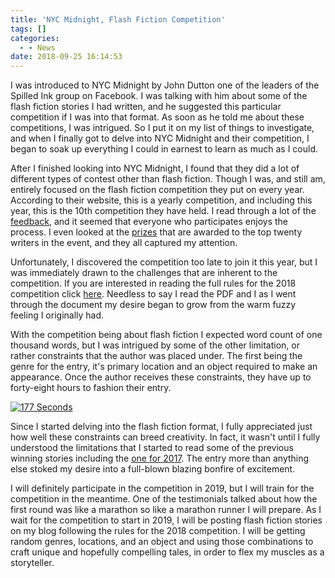 ```yaml
---
title: 'NYC Midnight, Flash Fiction Competition'
tags: []
categories:
  - - News
date: 2018-09-25 16:14:53
---
```


I was introduced to NYC Midnight by John Dutton one of the leaders of the Spilled Ink group on Facebook.  I was talking with him about some of the flash fiction stories I had written, and he suggested this particular competition if I was into that format.  As soon as he told me about these competitions, I was intrigued.  So I put it on my list of things to investigate, and when I finally got to delve into NYC Midnight and their competition, I began to soak up everything I could in earnest to learn as much as I could.

After I finished looking into NYC Midnight, I found that they did a lot of different types of contest other than flash fiction.<!-- more -->  Though I was, and still am, entirely focused on the flash fiction competition they put on every year.  According to their website, this is a yearly competition, and including this year, this is the 10th competition they have held.  I read through a lot of the [feedback](http://www.nycmidnight.com/Competitions/FFC/Challenge.htm), and it seemed that everyone who participates enjoys the process.  I even looked at the [prizes]( http://www.nycmidnight.com/Competitions/FFC/Prizes.htm) that are awarded to the top twenty writers in the event, and they all captured my attention.

Unfortunately, I discovered the competition too late to join it this year, but I was immediately drawn to the challenges that are inherent to the competition.  If you are interested in reading the full rules for the 2018 competition click [here](http://www.nycmidnight.com/Competitions/FFC/Official%20Rules%20and%20Participation%20Agreement%20FFC2018.pdf).  Needless to say I read the PDF and I as I went through the document my desire began to grow from the warm fuzzy feeling I originally had.  

With the competition being about flash fiction I expected word count of one thousand words, but I was intrigued by some of the other limitation, or rather constraints that the author was placed under.  The first being the genre for the entry, it's primary location and an object required to make an appearance.  Once the author receives these constraints, they have up to forty-eight hours to fashion their entry.  

<a href="http://www.nycmidnight.com/Competitions/FFC/Stories/177Seconds.htm"><div class="embedded-image-left"><img src="http://www.nycmidnight.com/Competitions/FFC/Stories/177Seconds_550w01.jpg" alt="177 Seconds" style="max-height: 350px; max-width: 350px"/></div></a>

Since I started delving into the flash fiction format, I fully appreciated just how well these constraints can breed creativity.  In fact, it wasn't until I fully understood the limitations that I started to read some of the previous winning stories including the [one for 2017](http://www.nycmidnight.com/Competitions/FFC/Stories/177Seconds.htm).  The entry more than anything else stoked my desire into a full-blown blazing bonfire of excitement.  

I will definitely participate in the competition in 2019, but I will train for the competition in the meantime.  One of the testimonials talked about how the first round was like a marathon so like a marathon runner I will prepare. As I wait for the competition to start in 2019, I will be posting flash fiction stories on my blog following the rules for the 2018 competition.  I will be getting random genres, locations, and an object and using those combinations to craft unique and hopefully compelling tales, in order to flex my muscles as a storyteller.